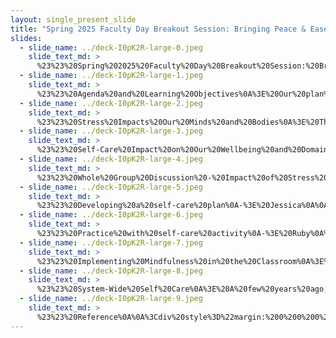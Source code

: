 ```yaml
---
layout: single_present_slide
title: "Spring 2025 Faculty Day Breakout Session: Bringing Peace & Ease During  Changing Times"
slides:
  - slide_name: ../deck-I0pK2R-large-0.jpeg
    slide_text_md: >
      %23%23%20Spring%202025%20Faculty%20Day%20Breakout%20Session:%20Bringing%20Peace%20%26%20Ease%20During%20%20Changing%20Times%0ASpring%202025%20Faculty%20Day%0A%0Atitle:%20Spring%202025%20Faculty%20Day%20Breakout%20Session:%20Bringing%20Peace%20%26%20Ease%20During%20%20Changing%20Times%0Adate:%202025-01-15%2023:22:39%0Alocation:%20Heritage%20University%0Atags:%0A%20%20-%20Heritage%20University%0A%20%20-%20Breakout%20Session%0A%20%20-%20Faculty%20Presentation%0Apresentation_video:%20%3E%0Adescription:%20%3E%0A%0ASelf-care%20can%20improve%20our%20overall%20well-being%20and%20our%20ability%20to%20be%20effective%20at%20our%20jobs.%20As%20our%20nation%20is%20going%20through%20changing%20times,%20it%20is%20important%20to%20come%20up%20with%20effective%20strategies%20to%20bring%20peace%20into%20our%20lives.%20Practicing%20self-care%20and/or%20mindfulness%20is%20a%20powerful%20way%20to%20take%20care%20of%20ourselves%20so%20that%20we%20can%20effectively%20teach%20and%20support%20our%20students.%20%0A%0AThis%20session%20is%20facilitated%20as%20a%20breakout%20session%20for%20the%20Spring%202025%20Faculty%20Professional%20Day%20at%20Heritage%20(Reaffirming%20the%20Heritage%20University%20Mission:%20Navigating%20Together%20through%20Changing%20Times).%20It%20was%20facilitated%20by:%0A%0AJacob%20Campbell,%20Ph.D.%20LICSW%20(Associate%20Professor)%20%20%0ARuby%20Aguilar,%20LICSW%20(BSW%20Director,%20Social%20Work%20Co-Chair)%20%20%0AJessica%20Vega%20(Practicum%20Director)%20%20%0A%0AWe%20are%20providing%20a%20couple%20of%20handouts%20during%20this%20session.%20They%20include:%0A%0A-%20%5BBreathing%20Exercise%20Cards%5D()%0A%0AThe%20agenda%20for%20this%20breakout%20session%20is%20as%20follows:%0A%0A-%20Impact%20of%20stress%20and%20self-care%0A-%20Developing%20a%20self-care%20plan%0A-%20Practice%20with%20self-care%20activity%0A-%20Ideas%20for%20self-care%20implementation%0A%0AThe%20learning%20objectives%20include:%0A%0AThe%20breakout%20session%20participants%20will:%0A%0A-%20identify%20the%20impacts%20stress%20and%20self-care%20can%20have%0A-%20develop%20connections%20with%20their%20peers%20and%20their%20experiences%0A-%20apply%20the%20development%20of%20a%20self-care%20plan%0A-%20apply%20the%20skill%20of%20positive%20imagery%0A-%20gain%20ideas%20for%20using%20mindfulness%20and%20self-care%20in%20the%20classroom%0A%0A
  - slide_name: ../deck-I0pK2R-large-1.jpeg
    slide_text_md: >
      %23%23%20Agenda%20and%20Learning%20Objectives%0A%3E%20Our%20plan%20for%20today%0A%0AAgenda%0A%0A-%20Impact%20of%20stress%20and%20self-care%0A-%20Developing%20a%20self-care%20plan%0A-%20Practice%20with%20self-care%20activity%0A-%20Ideas%20for%20self-care%20implementation%0A%0ALearning%20Objectives%0A%0AThe%20breakout%20session%20participants%20will:%0A%0A-%20identify%20the%20impacts%20stress%20and%20self-care%20can%20have%0A-%20develop%20connections%20with%20their%20peers%20and%20their%20experiences%0A-%20apply%20the%20development%20of%20a%20self-care%20plan%0A-%20apply%20the%20skill%20of%20positive%20imagery%0A-%20gain%20ideas%20for%20using%20mindfulness%20and%20self-care%20in%20the%20classroom%0A%0A
  - slide_name: ../deck-I0pK2R-large-2.jpeg
    slide_text_md: >
      %23%23%20Stress%20Impacts%20Our%20Minds%20and%20Bodies%0A%3E%20The%20American%20Institute%20of%20Stress%20(n.d.)%20describes%20the%20negative%20impact%20that%20stress%20can%20have%20on%20our%20minds%20and%20body.%20%0A%0A-%20Chronic%20**stress%20impacts%20many%20%20of%20our%20body's%20systems**:%0A%09-%20**Central%20Nervous%20%26%20Endocrine%20Systems**:%20Controls%20the%20%E2%80%9Cfight%20or%20flight%E2%80%9D%20response,%20involving%20stress%20hormones%20like%20adrenaline%20and%20cortisol,%20which%20rev%20up%20your%20heart%20and%20redirect%20blood%20to%20critical%20areas%20during%20a%20crisis.%0A%09-%20**Respiratory%20%26%20Cardiovascular%20Systems**:%20Stress%20hormones%20cause%20faster%20breathing%20and%20increased%20heart%20rate,%20raising%20blood%20pressure%20and%20potentially%20leading%20to%20heart%20disease,%20stroke,%20or%20worsened%20respiratory%20conditions.%0A%09-%20**Digestive%20System**:%20Stress%20can%20disrupt%20digestion,%20increasing%20the%20risk%20of%20heartburn,%20acid%20reflux,%20and%20ulcers,%20while%20potentially%20leading%20to%20nausea,%20diarrhea,%20or%20constipation.%0A%09-%20**Muscular%20System**:%20Chronic%20stress%20keeps%20muscles%20tense,%20potentially%20leading%20to%20headaches,%20back%20pain,%20and%20an%20unhealthy%20reliance%20on%20pain%20medications%20or%20inactivity.%0A%09-%20**Sexuality%20%26%20Reproductive%20System**:%20Stress%20impacts%20sexual%20desire%20and%20reproductive%20health,%20causing%20hormonal%20imbalances,%20irregular%20menstrual%20cycles%20in%20women,%20and%20reduced%20testosterone%20or%20fertility%20in%20men.%0A%09-%20**Immune%20System**:%20Stress%20initially%20boosts%20immunity%20but%20weakens%20it%20over%20time,%20making%20you%20more%20susceptible%20to%20illnesses%20and%20prolonging%20recovery%20from%20sickness%20or%20injury.%0A-%20It%20can%20contribute%20to%20**reducing%20our%20overall%20wellbeing**%0A-%20It%20also%20can%20**impact%20our%20mental%20health**%20our%20overall%20well-being,%20such%20as%20irritability,%20anxiety,%20depression,%20headaches,%20or%20insomnia%0A%0A%3Cdiv%20style%3D%22text-align:%20center%22%20markdown%3D%221%22%3E%0AReference%0A%3C/div%3E%0A%3Cdiv%20style%3D%22margin:%200%200%200%202em;%20text-indent:%20-2em;%22%20markdown%3D%221%22%3E%0A%0AThe%20American%20Institute%20of%20Stress%20(n.d.)%20Stress%20affects%20your%20body%20and%20mind.%20%3Chttps://www.stress.org/stress-effects/%3E%0A%0A%3C/div%3E%0A%0A
  - slide_name: ../deck-I0pK2R-large-3.jpeg
    slide_text_md: >
      %23%23%20Self-Care%20Impact%20on%20Our%20Wellbeing%20and%20Domains%0A%3E%20I%20really%20appreciate%20the%20framing%20that%20Posluns%20and%20Gall%20(2020)%20frame%20review%20of%20the%20impact%20that%20self-care%20can%20have%20on%20stress.%20%0A%0AThey%20were%20more%20focused%20on%20exploring%20the%20stress%20related%20to%20clinicians,%20but%20it%20is%20helpful%20for%20all%20of%20us%20to%20consider%20the%20impact%20that%20self-care%20can%20have.%20Their%20findings%20show%20that%20self-care%20increases%20well-being,%20whereas%20when%20we%20are%20not%20engaging%20in%20self-care,%20we%20are%20likely%20to%20have%20negative%20outcomes.%0A%0AThey%20divide%20self-care%20into%20six%20domains%20that%20we%20might%20engage%20in%20strategies.%20These%20include:%0A%0A-%20**Awareness**:%20personal%20insight,%20reflection,%20creativity%0A-%20**Balance**:%20work-life,%20within%20the%20context%20of%20our%20life,%20etc.%0A-%20**Flexibility**:%20in%20our%20thinking,%20skills,%20and%20way%20of%20engaging%20with%20our%20world%0A-%20**Physical%20health**:%20sleep,%20diet,%20exersize%0A-%20**Social%20support**:%20both%20personal%20and%20professional%0A-%20**Spirituality**:%20spiritual%20connection,%20mindfulness,%20gratitude,%20etc.%0A%0AFull%20Table%20for%20Reference:%0A%0A%7C%20Self-care%20domains%20%7C%20Self-care%20strategies%20%20%20%20%20%20%20%20%20%20%20%20%20%20%20%20%20%20%20%20%20%20%20%20%20%20%20%20%20%20%20%20%20%20%20%20%20%20%20%20%20%20%20%20%20%20%20%20%20%20%20%20%20%20%20%20%20%20%20%20%20%20%20%20%20%20%20%20%20%20%20%20%20%20%20%20%20%20%20%20%20%20%20%20%20%20%20%20%20%20%20%20%20%20%20%20%20%20%20%20%20%20%20%20%20%20%20%20%20%20%20%20%20%20%20%20%20%20%20%20%20%20%20%20%20%20%20%20%20%20%20%20%20%20%20%20%20%20%20%20%20%20%20%20%20%20%20%20%20%20%20%20%20%20%20%20%20%20%20%20%20%20%20%20%20%20%20%20%20%20%20%20%20%20%20%20%20%20%20%20%20%20%20%20%20%20%20%20%20%20%20%20%20%20%20%20%20%20%20%20%20%20%20%20%20%20%20%20%20%20%20%20%20%20%20%20%20%20%20%20%20%20%20%20%20%20%20%20%20%20%20%20%20%20%20%20%20%20%20%20%20%20%20%20%20%20%20%20%20%20%20%20%20%20%20%20%20%20%20%20%20%20%20%20%20%20%20%20%20%20%20%20%20%20%7C%0A%7C%20-----------------%20%7C%20-----------------------------------------------------------------------------------------------------------------------------------------------------------------------------------------------------------------------------------------------------------------------------------------------------%20%7C%0A%7C%20Awareness%20%20%20%20%20%20%20%20%20%7C%20Acceptance%20and%20Commitment%20Therapy%3Cbr%3EMindfulness%20and%20meditation%20training%3Cbr%3ESelf-reflection%3Cbr%3ECreative%20writing%20%20%20%20%20%20%20%20%20%20%20%20%20%20%20%20%20%20%20%20%20%20%20%20%20%20%20%20%20%20%20%20%20%20%20%20%20%20%20%20%20%20%20%20%20%20%20%20%20%20%20%20%20%20%20%20%20%20%20%20%20%20%20%20%20%20%20%20%20%20%20%20%20%20%20%20%20%20%20%20%20%20%20%20%20%20%20%20%20%20%20%20%20%20%20%20%20%20%20%20%20%20%20%20%20%20%20%20%20%20%20%20%20%20%20%20%20%20%20%20%20%20%20%20%20%20%20%20%20%20%20%20%20%20%20%20%20%20%20%20%20%20%20%20%20%20%20%20%20%20%20%20%20%20%20%20%20%20%20%20%20%20%20%20%20%20%20%20%20%20%20%20%20%20%20%20%20%20%20%20%20%20%20%7C%0A%7C%20Balance%20%20%20%20%20%20%20%20%20%20%20%7C%20Leisure%20activities%3Cbr%3EVaried%20work%20activities%20(e.g.,%20teaching)%3Cbr%3ENon-work%20related%20passions%3Cbr%3ENon-work%20related%20relationships%3Cbr%3EHolistic%20approach%20to%20health%3Cbr%3EProfessional%20and%20personal%20boundaries%3Cbr%3ETime%20management%3Cbr%3ETaking%20breaks%3Cbr%3EFlexible%20work%20hours%20and%20locations%3Cbr%3ERealistic%20work%20goals%20%20%7C%0A%7C%20Flexibility%20%20%20%20%20%20%20%7C%20Effective%20coping%20strategies%3Cbr%3EAttitude%20of%20openness%3Cbr%3EAdaptability%3Cbr%3ERealistic%20self-expectations%3Cbr%3ECognitive%20reappraisal%3Cbr%3ESelf-compassion%20and%20acceptance%3Cbr%3ESetting%20and%20reappraising%20goals%3Cbr%3EExpressive%20writing%20and%20journaling%3Cbr%3EAcceptance%20and%20Commitment%20Therapy%3Cbr%3EProfessional%20development%20%7C%0A%7C%20Physical%20health%20%20%20%7C%20Sleep%20hygiene%20(e.g.,%20self-monitoring%20sleep%20habits)%3Cbr%3EBalanced%20diet%20and%20hydration%3Cbr%3EExercise%20%20%20%20%20%20%20%20%20%20%20%20%20%20%20%20%20%20%20%20%20%20%20%20%20%20%20%20%20%20%20%20%20%20%20%20%20%20%20%20%20%20%20%20%20%20%20%20%20%20%20%20%20%20%20%20%20%20%20%20%20%20%20%20%20%20%20%20%20%20%20%20%20%20%20%20%20%20%20%20%20%20%20%20%20%20%20%20%20%20%20%20%20%20%20%20%20%20%20%20%20%20%20%20%20%20%20%20%20%20%20%20%20%20%20%20%20%20%20%20%20%20%20%20%20%20%20%20%20%20%20%20%20%20%20%20%20%20%20%20%20%20%20%20%20%20%20%20%20%20%20%20%20%20%20%20%20%20%20%20%20%20%20%20%20%20%20%20%20%20%20%20%20%20%20%20%20%20%20%20%20%20%20%20%20%20%20%20%20%20%20%20%20%20%20%20%20%20%20%20%20%7C%0A%7C%20Social%20support%20%20%20%20%7C%20Personal:%3Cbr%3E-%20Family%3Cbr%3E-%20Friends%3Cbr%3E-%20Personal%20psychotherapy%3Cbr%3EProfessional:%3Cbr%3E-%20Individual%20or%20group%20supervision%3Cbr%3E-%20Professional%20associations%3Cbr%3E-%20Colleague%20assistance%20programs%3Cbr%3E-%20University%20faculty%3Cbr%3E-%20Mentors/advisors%3Cbr%3E-%20Peer%20consultation%20%20%20%20%20%20%20%20%20%20%20%20%20%20%20%20%20%20%20%20%20%20%20%20%20%20%20%20%20%20%20%20%20%20%20%20%20%20%20%20%20%20%20%7C%0A%7C%20Spirituality%20%20%20%20%20%20%7C%20Spiritual%20connection%3Cbr%3EPrayer%3Cbr%3EMindfulness%3Cbr%3ESpending%20time%20in%20nature%3Cbr%3EPracticing%20gratitude%3Cbr%3EMeaning-making:%3Cbr%3E-%20Positive%20reappraisal%3Cbr%3E-%20Engaging%20in%20meaningful%20work%3Cbr%3E-%20Setting%20goals%20with%20life%20purpose%3Cbr%3E-%20Spiritual%20beliefs%20and%20activities%20(e.g.,%20ultimate%20meaning%20of%20work)%20%20%20%20%20%20%20%20%20%20%20%20%7C%0A%20Table%20Self-care%20strategies%20for%20mental%20health%20practitioners%20quoted%20from%20(Posluns%20and%20Gall,%202020,%20p.%2012)%0A%20%0A%0A%0A%3Cdiv%20style%3D%22text-align:%20center%22%20markdown%3D%221%22%3E%0AReference%0A%3C/div%3E%0A%3Cdiv%20style%3D%22margin:%200%200%200%202em;%20text-indent:%20-2em;%22%20markdown%3D%221%22%3E%0A%0APosluns,%20K.,%20%26%20Gall,%20T.%20L.%20(2020).%20Dear%20mental%20health%20practitioners,%20take%20care%20of%20yourselves:%20A%20Literature%20review%20on%20self-care.%20_International%20Journal%20for%20the%20Advancement%20of%20Counseling,%2042_(1),%201-20.%20%3Chttps://doi.org/10.1007/s10447-019-09382-w%3E%0A%0A%3C/div%3E%0A%0A
  - slide_name: ../deck-I0pK2R-large-4.jpeg
    slide_text_md: >
      %23%23%20Whole%20Group%20Discussion%20-%20Impact%20of%20Stress%20and%20Wellbeing%0A%3E%20I%20am%20hoping%20that%20we%20can%20be%20a%20bit%20vulnerable%20here,%20and%20talk%20about%20what%20stress%20and%20self-care%20looks%20like%20for%20us%20and%20our%20students.%0A%0A%5BWhole%20Class%20Activity%5D%20Engage%20group%20members%20in%20discussion%20focused%20on:%0A%0A-%20What%20are%20some%20of%20the%20things%20that%20might%20cause%20stress%20in%20our%20lives%3F%0A-%20What%20do%20you%20do%20to%20take%20care%20of%20yourself%20and%20manage%20your%20stress%3F%0A-%20How%20does%20stress%20impact%20students%3F%0A-%20What%20are%20the%20barriers%20that%20we%20or%20students%20might%20have%20in%20managing%20our%20stress%3F%0A%0A
  - slide_name: ../deck-I0pK2R-large-5.jpeg
    slide_text_md: >
      %23%23%20Developing%20a%20self-care%20plan%0A-%3E%20Jessica%0A%0A%5BWhole%20Class%20Activity%5D%20Discuss%20how%20to%20develop%20a%20self-care%20plan%0A%0A
  - slide_name: ../deck-I0pK2R-large-6.jpeg
    slide_text_md: >
      %23%23%20Practice%20with%20self-care%20activity%0A-%3E%20Ruby%0A%0APleasant%20Imagery,%20Happy%20Gilmore%20Style%0A%3E%20Think%20about%20a%20place%20where%20your%20mind%20can%20go%20when%20you%20have%20too%20many%20thoughts.%20The%20more%20specific%20and%20connected%20to%20our%20senses,%20the%20more%20engaging%20the%20space.%20%0A%0A%5BWhole%20Class%20Activity%5D%20Have%20draw%20a%20happy/safe%20place%20incorporating%20all%20senses%20share%20examples%0A%0A
  - slide_name: ../deck-I0pK2R-large-7.jpeg
    slide_text_md: >
      %23%23%20Implementing%20Mindfulness%20in%20the%20Classroom%0A%3E%20Social%20work%20lends%20itself%20to%20incorporating%20self-care.%20The%20idea%20of%20self-care%20is%20even%20in%20our%20code%20of%20ethics.%20We%20have%20a%20number%20of%20examples%20of%20embedding%20it%20into%20our%20classroom%20environment%20and%20sharing,%20especially%20mindfulness.%0A%0AWe%20wanted%20to%20share%20some%20of%20the%20types%20of%20examples%20we%20have%20engaged%20in:%0A%0A-%20Guided%20meditations%20and%20visualizations%20(whether%20it%20is%20me%20guiding%20the%20activity%20or%20something%20like%20the%20wheel%20of%20awareness)%0A-%20Breathing%20exercises%20(consider%20box%20breathing,%20tracing%20hand,%20belly%20breathing,%20etc.)%0A-%20Physical%20activity%20(POI%20spinning,%20%20progressive%20muscle%20relaxation)%0A-%20Mental%20techniques%20(Activities%20like%20this%20pleasant%20imagery,%20reminders,%20cognitive%20restructuring,%20recognizing%20distorted%20thinking,%20grounding%20etc.)%0A-%20Focusing%20on%20senses%20(five%20senses,%20experiencing%20taste,%20uncomfortable%20feelings,%20etc.)%0A%0A%5BWhole%20Class%20Activity%5D%20Discuss%20the%20following:%0A%0A-%20Do%20any%20of%20you%20include%20mindfulness%20or%20grounding%20activities%20in%20your%20curriculum%20and%20coursework%3F%20What,%20how,%20when%3F%0A-%20What%20are%20the%20challenges%20and%20benefits%20of%20doing%20this%20type%20of%20thing%0A%0A
  - slide_name: ../deck-I0pK2R-large-8.jpeg
    slide_text_md: >
      %23%23%20System-Wide%20Self%20Care%0A%3E%20A%20few%20years%20ago,%20I%20read%20Jolivette%20et%20al.%20(2019),%20who%20made%20a%20comprehensive%20focus%20how%20staff%20in%20juvenile%20correctional%20facilities%20could%20embed%20staff%20self-care.%20They%20framed%20it%20in%20a%20MTSS%20model:%0A%0ATier%201:%20%0A-%20Employer%20health%20and%20wellness%20program%0A-%20Staff%20safety%20plans%0A-%20Mindfulness%20exercises%20and%20post-incident-processing%0ATier%202:%20%0A-%20Mindfulness%20workspaces%20(where%20could%20go%20as%20needed)%0A-%20Creating%20self-care%20plans%0A-%20Embed%20gratitude-focused%20self-are%20practices%0A-%20Workplace%20self-care%20groups%0ATier%203:%0A-%20Self-care%20assessments%20and%20action%20plans%0A-%20Supervisor-recommended%20health%20and%20wellness%20program%20activities%0A%0AWe%20don't%20have%20the%20same%20kind%20of%20incidents%20and%20challenges%20as%20a%20juvenile%20system,%20but%20I%20think%20it%20might%20be%20helpful%20to%20say%20how%20this%20could%20be%20more%20system-wide%20at%20Heritage.%0A%0A%5BWhole%20Class%20Activity%5D%20Discussion:%0A-%20In%20what%20ways%20can%20self-care%20be%20embedded%20into%20Heritage%20as%20an%20organization%3F%0A%0A%0A%0A%3Cdiv%20style%3D%22text-align:%20center%22%20markdown%3D%221%22%3E%0AReference%0A%3C/div%3E%0A%3Cdiv%20style%3D%22margin:%200%200%200%202em;%20text-indent:%20-2em;%22%20markdown%3D%221%22%3E%0A%0AJolivette,%20K.,%20Swoszowski,%20N.%20C.,%20Kumm,%20S.,%20Sanders,%20S.,%20%26%20Ansley,%20B.%20M.%20(2019).%20Embedding%20staff%20self-care%20into%20the%20MTSS%20framework%20for%20those%20working%20in%20juvenile%20correctional%20facilities.%20_Journal%20of%20Correctional%20Education,%2070_(1),%202-19.%20https://doi.org/10.2307/26864119%0A%0A%3C/div%3E%0A%0A
  - slide_name: ../deck-I0pK2R-large-9.jpeg
    slide_text_md: >
      %23%23%20Reference%0A%0A%3Cdiv%20style%3D%22margin:%200%200%200%202em;%20text-indent:%20-2em;%22%20markdown%3D%221%22%3E%0AAmerican%20Institute%20of%20Stress%20(n.d.)%20Stress%20affects%20your%20body%20and%20mind.%20%3Chttps://www.stress.org/stress-effects/%3E%0A%0AJolivette,%20K.,%20Swoszowski,%20N.%20C.,%20Kumm,%20S.,%20Sanders,%20S.,%20%26%20Ansley,%20B.%20M.%20(2019).%20Embedding%20staff%20self-care%20into%20the%20MTSS%20framework%20for%20those%20working%20in%20juvenile%20correctional%20facilities.%20_Journal%20of%20Correctional%20Education,%2070_(1),%202-19.%20%3Chttps://doi.org/10.2307/26864119%3E%0A%0APosluns,%20K.,%20%26%20Gall,%20T.%20L.%20(2020).%20Dear%20mental%20health%20practitioners,%20take%20care%20of%20yourselves:%20A%20Literature%20review%20on%20self-care.%20_International%20Journal%20for%20the%20Advancement%20of%20Counseling,%2042_(1),%201-20.%20%3Chttps://doi.org/10.1007/s10447-019-09382-w%3E%0A%0A%3C/div%3E%0A%0A
---
```

